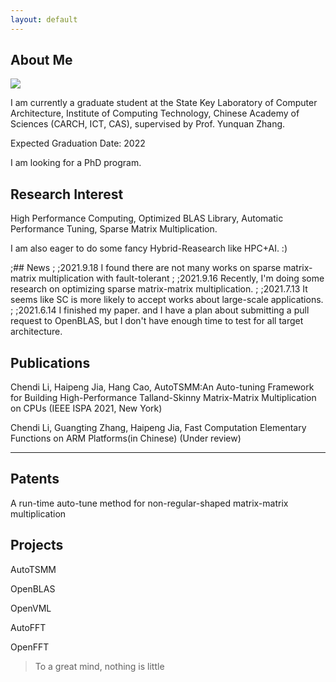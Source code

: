 ```yaml
---
layout: default
---
```


## About Me

<img class="profile-picture" src="sherlock.jpg">

I am currently a graduate student at the State Key Laboratory of Computer Architecture, Institute of Computing Technology, Chinese Academy of Sciences (CARCH, ICT, CAS), supervised by Prof. Yunquan Zhang.


Expected Graduation Date: 2022

I am looking for a PhD program.

## Research Interest

High Performance Computing, Optimized BLAS Library, Automatic Performance Tuning, Sparse Matrix Multiplication.

I am also eager to do some fancy Hybrid-Reasearch like HPC+AI. :)

;## News
;
;2021.9.18 I found there are not many works on sparse matrix-matrix multiplication with fault-tolerant
;
;2021.9.16 Recently, I'm doing some research on optimizing sparse matrix-matrix multiplication.
;
;2021.7.13 It seems like SC is more likely to accept works about large-scale applications.
;
;2021.6.14 I finished my paper. and I have a plan about submitting a pull request to OpenBLAS, but I don't have enough time to test for all target architecture.


## Publications

Chendi Li, Haipeng Jia, Hang Cao, AutoTSMM:An Auto-tuning Framework for Building High-Performance Talland-Skinny Matrix-Matrix Multiplication on CPUs (IEEE ISPA 2021, New York)

Chendi Li, Guangting Zhang, Haipeng Jia, Fast Computation Elementary Functions on ARM Platforms(in Chinese) (Under review)

---

## Patents

A run-time auto-tune method for non-regular-shaped matrix-matrix multiplication


## Projects

AutoTSMM

OpenBLAS

OpenVML

AutoFFT

OpenFFT

> To a great mind, nothing is little


